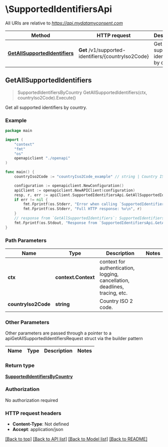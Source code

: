 # \SupportedIdentifiersApi

All URIs are relative to *https://api.mydatamyconsent.com*

Method | HTTP request | Description
------------- | ------------- | -------------
[**GetAllSupportedIdentifiers**](SupportedIdentifiersApi.md#GetAllSupportedIdentifiers) | **Get** /v1/supported-identifiers/{countryIso2Code} | Get all supported identifiers by country.



## GetAllSupportedIdentifiers

> SupportedIdentifiersByCountry GetAllSupportedIdentifiers(ctx, countryIso2Code).Execute()

Get all supported identifiers by country.

### Example

```go
package main

import (
    "context"
    "fmt"
    "os"
    openapiclient "./openapi"
)

func main() {
    countryIso2Code := "countryIso2Code_example" // string | Country ISO 2 code.

    configuration := openapiclient.NewConfiguration()
    apiClient := openapiclient.NewAPIClient(configuration)
    resp, r, err := apiClient.SupportedIdentifiersApi.GetAllSupportedIdentifiers(context.Background(), countryIso2Code).Execute()
    if err != nil {
        fmt.Fprintf(os.Stderr, "Error when calling `SupportedIdentifiersApi.GetAllSupportedIdentifiers``: %v\n", err)
        fmt.Fprintf(os.Stderr, "Full HTTP response: %v\n", r)
    }
    // response from `GetAllSupportedIdentifiers`: SupportedIdentifiersByCountry
    fmt.Fprintf(os.Stdout, "Response from `SupportedIdentifiersApi.GetAllSupportedIdentifiers`: %v\n", resp)
}
```

### Path Parameters


Name | Type | Description  | Notes
------------- | ------------- | ------------- | -------------
**ctx** | **context.Context** | context for authentication, logging, cancellation, deadlines, tracing, etc.
**countryIso2Code** | **string** | Country ISO 2 code. | 

### Other Parameters

Other parameters are passed through a pointer to a apiGetAllSupportedIdentifiersRequest struct via the builder pattern


Name | Type | Description  | Notes
------------- | ------------- | ------------- | -------------


### Return type

[**SupportedIdentifiersByCountry**](SupportedIdentifiersByCountry.md)

### Authorization

No authorization required

### HTTP request headers

- **Content-Type**: Not defined
- **Accept**: application/json

[[Back to top]](#) [[Back to API list]](../README.md#documentation-for-api-endpoints)
[[Back to Model list]](../README.md#documentation-for-models)
[[Back to README]](../README.md)

